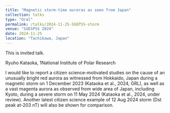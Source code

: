 ```yaml
---
title: "Magnetic storm-time auroras as seen from Japan"
collection: talks
type: "Oral"
permalink: /talks/2024-11-25-SGEPSS-storm
venue: "SGESPSS 2024"
date: 2024-11-25
location: "Tachikawa, Japan"
---
```


This is invited talk.

Ryuho Kataoka, 1National Institute of Polar Research 

I would like to report a citizen science-motivated studies on the cause of an unusually bright red aurora as witnessed from Hokkaido, Japan during a magnetic storm on 1 December 2023 (Kataoka et al., 2024, GRL), as well as a vast magenta aurora as observed from wide area of Japan, including Kyoto, during a severe storm on 11 May 2024 (Kataoka et al., 2024, under review). Another latest citizen science example of 12 Aug 2024 storm (Dst peak at-203 nT) will also be shown for comparison.
